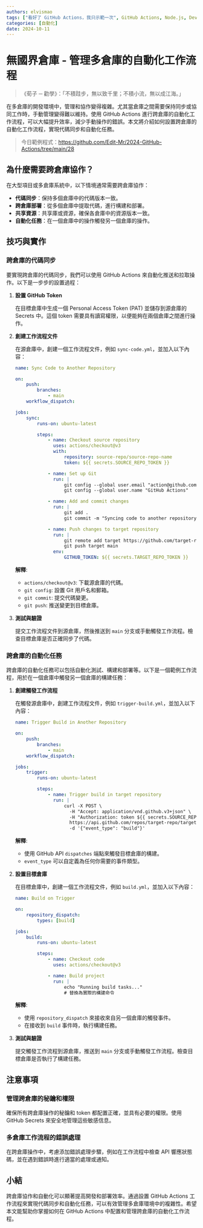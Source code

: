 ```yaml
---
authors: elvismao
tags: ["看好了 GitHub Actions，我只示範一次", GitHub Actions, Node.js, DevOps]
categories: [自動化]
date: 2024-10-11
---
```


# 無國界倉庫 - 管理多倉庫的自動化工作流程

> 《荀子 ─ 勸學》：「不積跬步，無以致千里；不積小流，無以成江海。」

在多倉庫的開發環境中，管理和協作變得複雜。尤其當倉庫之間需要保持同步或協同工作時，手動管理變得難以維持。使用 GitHub Actions 進行跨倉庫的自動化工作流程，可以大幅提升效率，減少手動操作的錯誤。本文將介紹如何設置跨倉庫的自動化工作流程，實現代碼同步和自動化任務。

> 今日範例程式：<https://github.com/Edit-Mr/2024-GitHub-Actions/tree/main/28>

## 為什麼需要跨倉庫協作？

在大型項目或多倉庫系統中，以下情境通常需要跨倉庫協作：

- **代碼同步**：保持多個倉庫中的代碼版本一致。
- **跨倉庫部署**：從多個倉庫中提取代碼，進行構建和部署。
- **共享資源**：共享庫或資源，確保各倉庫中的資源版本一致。
- **自動化任務**：在一個倉庫中的操作觸發另一個倉庫的操作。

## 技巧與實作

### 跨倉庫的代碼同步

要實現跨倉庫的代碼同步，我們可以使用 GitHub Actions 來自動化推送和拉取操作。以下是一步步的設置過程：

1. **設置 GitHub Token**

    在目標倉庫中生成一個 Personal Access Token (PAT) 並儲存到源倉庫的 Secrets 中。這個 token 需要具有讀寫權限，以便能夠在兩個倉庫之間進行操作。

2. **創建工作流程文件**

    在源倉庫中，創建一個工作流程文件，例如 `sync-code.yml`，並加入以下內容：

    ```yaml
    name: Sync Code to Another Repository

    on:
        push:
            branches:
                - main
        workflow_dispatch:

    jobs:
        sync:
            runs-on: ubuntu-latest

            steps:
                - name: Checkout source repository
                  uses: actions/checkout@v3
                  with:
                      repository: source-repo/source-repo-name
                      token: ${{ secrets.SOURCE_REPO_TOKEN }}

                - name: Set up Git
                  run: |
                      git config --global user.email "action@github.com"
                      git config --global user.name "GitHub Actions"

                - name: Add and commit changes
                  run: |
                      git add .
                      git commit -m "Syncing code to another repository" || echo "No changes to commit"

                - name: Push changes to target repository
                  run: |
                      git remote add target https://github.com/target-repo/target-repo-name.git
                      git push target main
                  env:
                      GITHUB_TOKEN: ${{ secrets.TARGET_REPO_TOKEN }}
    ```

    **解釋**:

    - `actions/checkout@v3`: 下載源倉庫的代碼。
    - `git config`: 設置 Git 用戶名和郵箱。
    - `git commit`: 提交代碼變更。
    - `git push`: 推送變更到目標倉庫。

3. **測試與驗證**

    提交工作流程文件到源倉庫，然後推送到 `main` 分支或手動觸發工作流程。檢查目標倉庫是否正確同步了代碼。

### 跨倉庫的自動化任務

跨倉庫的自動化任務可以包括自動化測試、構建和部署等。以下是一個範例工作流程，用於在一個倉庫中觸發另一個倉庫的構建任務：

1. **創建觸發工作流程**

    在觸發源倉庫中，創建工作流程文件，例如 `trigger-build.yml`，並加入以下內容：

    ```yaml
    name: Trigger Build in Another Repository

    on:
        push:
            branches:
                - main
        workflow_dispatch:

    jobs:
        trigger:
            runs-on: ubuntu-latest

            steps:
                - name: Trigger build in target repository
                  run: |
                      curl -X POST \
                        -H "Accept: application/vnd.github.v3+json" \
                        -H "Authorization: token ${{ secrets.SOURCE_REPO_TOKEN }}" \
                        https://api.github.com/repos/target-repo/target-repo-name/dispatches \
                        -d '{"event_type": "build"}'
    ```

    **解釋**:

    - 使用 GitHub API `dispatches` 端點來觸發目標倉庫的構建。
    - `event_type` 可以自定義為任何你需要的事件類型。

2. **設置目標倉庫**

    在目標倉庫中，創建一個工作流程文件，例如 `build.yml`，並加入以下內容：

    ```yaml
    name: Build on Trigger

    on:
        repository_dispatch:
            types: [build]

    jobs:
        build:
            runs-on: ubuntu-latest

            steps:
                - name: Checkout code
                  uses: actions/checkout@v3

                - name: Build project
                  run: |
                      echo "Running build tasks..."
                      # 替換為實際的構建命令
    ```

    **解釋**:

    - 使用 `repository_dispatch` 來接收來自另一個倉庫的觸發事件。
    - 在接收到 `build` 事件時，執行構建任務。

3. **測試與驗證**

    提交觸發工作流程到源倉庫，推送到 `main` 分支或手動觸發工作流程。檢查目標倉庫是否執行了構建任務。

## 注意事項

### 管理跨倉庫的秘鑰和權限

確保所有跨倉庫操作的秘鑰和 token 都配置正確，並具有必要的權限。使用 GitHub Secrets 來安全地管理這些敏感信息。

### 多倉庫工作流程的錯誤處理

在跨倉庫操作中，考慮添加錯誤處理步驟，例如在工作流程中檢查 API 響應狀態碼，並在遇到錯誤時進行適當的處理或通知。

## 小結

跨倉庫協作和自動化可以顯著提高開發和部署效率。通過設置 GitHub Actions 工作流程來實現代碼同步和自動化任務，可以有效管理多倉庫環境中的複雜性。希望本文能幫助你掌握如何在 GitHub Actions 中配置和管理跨倉庫的自動化工作流程。
